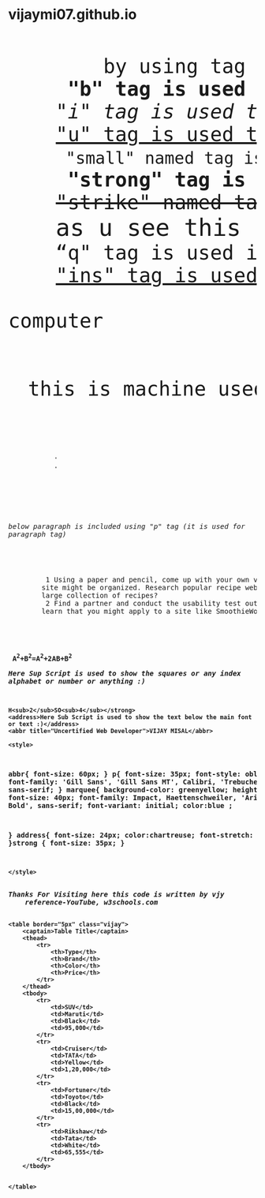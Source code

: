 # vijaymi07.github.io
<html>

<head>
    <title>This is HTML</title>

</head>

<body>
    <pre>
        <font size="10">
        <centre>by using tag called "centre" i've written this in centre of the web page</centre>
    <b> "b" tag is used to the line to make it boldy</b> 
    <i>"i" tag is used to this line that it became italic :)</i> 
    <u>"u" tag is used to underline the whole sentence just like this </u> 
    <small> "small" named tag is used to make the size small of the line u're currently reading.</small>
    <strong> "strong" tag is used to make strong or bold type to the sentence currently u're reading</strong>
    <strike>"strike" named tag is used to make the link stikable</strike>
    <big>as u see this line is big as compared to others because the tag used in this line is "big"</big>
    <q>q" tag is used in the line <del>you</del> are reading</q>
    <ins>"ins" tag is used to underline the sentence u've written</ins>
    <dt>computer</dt>
    <dd>this is machine used to get output after giving input to it</dd>
    <marquee behavour="scroll" direction="left" scrollamount="13" >This is marquee tag used to scroll the text u r reading from left to right</marquee>
    <marquee behavour="scroll" direction="right" scrollamount="13" >This is marquee tag used to scroll the text u r reading from right to left</marquee>
   
</font>
    
<i>below paragraph is included using "p" tag (it is used for paragraph tag)</i>
 <p>
         1 Using a paper and pencil, come up with your own version of how the SmoothieWorld 
        site might be organized. Research popular recipe websites. How do they organize their 
        large collection of recipes? 
         2 Find a partner and conduct the usability test outlined earlier in this lesson. What did you 
        learn that you might apply to a site like SmoothieWorld?   </font>
    </p>
   
   <strong> A<sup>2</sup>+B<sup>2</sup>=A<sup>2</sup>+2AB+B<sup>2</sup>
    <address>Here Sup Script is used to show the squares or any index alphabet or number or anything :)</address>

    H<sub>2</sub>SO<sub>4</sub></strong>
    <address>Here Sub Script is used to show the text below the main font or text :)</address>
    <abbr title="Uncertified Web Developer">VIJAY MISAL</abbr>

    <style>
abbr{
    font-size: 60px;
}
p{
    font-size: 35px;
    font-style: oblique;
    font-family: 'Gill Sans', 'Gill Sans MT', Calibri, 'Trebuchet MS', sans-serif;
}
marquee{
    background-color: greenyellow;
    height: 45px;
    font-size: 40px;
    font-family: Impact, Haettenschweiler, 'Arial Narrow Bold', sans-serif;
    font-variant: initial;
    color:blue ;
   
}
address{
    font-size: 24px;
    color:chartreuse;
    font-stretch: narrower;
}strong
{
    font-size: 35px;
}

    </style>
<address>Thanks For Visiting here this code is written by vjy 
    reference-YouTube, w3schools.com 
</address>
</pre>


    <table border="5px" class="vijay">
        <captain>Table Title</captain>
        <thead>
            <tr>
                <th>Type</th>
                <th>Brand</th>
                <th>Color</th>
                <th>Price</th>
            </tr>
        </thead>
        <tbody>
            <tr>
                <td>SUV</td>
                <td>Maruti</td>
                <td>Black</td>
                <td>95,000</td>
            </tr>
            <tr>
                <td>Cruiser</td>
                <td>TATA</td>
                <td>Yellow</td>
                <td>1,20,000</td>
            </tr>
            <tr>
                <td>Fortuner</td>
                <td>Toyoto</td>
                <td>Black</td>
                <td>15,00,000</td>
            </tr>
            <tr>
                <td>Rikshaw</td>
                <td>Tata</td>
                <td>White</td>
                <td>65,555</td>
            </tr>
        </tbody>
        
      
    </table>
</body>

</html>

